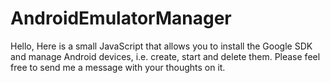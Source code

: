 # AndroidEmulatorManager
Hello, Here is a small JavaScript that allows you to install the Google SDK and manage Android devices, i.e. create, start and delete them.  Please feel free to send me a message with your thoughts on it.
